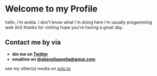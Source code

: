 # Welcome to my Profile #

hello, i'm avelia. i don't know what i'm doing here i'm usually progamming web (lol)
thanks for visiting hope you're having a great day.

## Contact me by via ##

- **dm me on [Twitter](https://twitter.com/avelialem)**
- **emailme on @alianeliaavelia@gmai.com**

see my other(s) media on [solo.to](https://solo.to/disboy)
